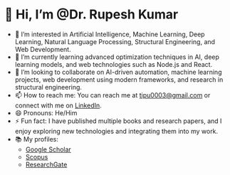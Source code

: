 # 👋 Hi, I’m @Dr. Rupesh Kumar
- 👀 I’m interested in Artificial Intelligence, Machine Learning, Deep Learning, Natural Language Processing, Structural Engineering, and Web Development.
- 🌱 I’m currently learning advanced optimization techniques in AI, deep learning models, and web technologies such as Node.js and React.
- 💞️ I’m looking to collaborate on AI-driven automation, machine learning projects, web development using modern frameworks, and research in structural engineering.
- 📫 How to reach me: You can reach me at tipu0003@gmail.com or connect with me on [LinkedIn](https://www.linkedin.com/in/rupeshkumar/).
- 😄 Pronouns: He/Him
- ⚡ Fun fact: I have published multiple books and research papers, and I enjoy exploring new technologies and integrating them into my work.
- 📚 My profiles:
  - [Google Scholar](https://scholar.google.com/citations?user=uZzLU8IAAAAJ&hl=en&oi=ao)
  - [Scopus](https://www.webofscience.com/wos/author/record/AFC-1290-2022)
  - [ResearchGate](https://www.researchgate.net/profile/Rupesh-Kumar-Tipu?ev=hdr_xprf)

<!---
drrupeshkumar/drrupeshkumar is a ✨ special ✨ repository because its `README.md` (this file) appears on your GitHub profile.
You can click the Preview link to take a look at your changes.
--->
